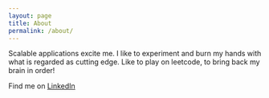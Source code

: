 ```yaml
---
layout: page
title: About
permalink: /about/
---
```


Scalable applications excite me. I like to experiment and burn my hands with what is regarded as cutting edge. Like to play on leetcode, to bring back my brain in order!

Find me on <a href=" https://www.linkedin.com/in/aniket-kumar-23105a14/">LinkedIn</a>

